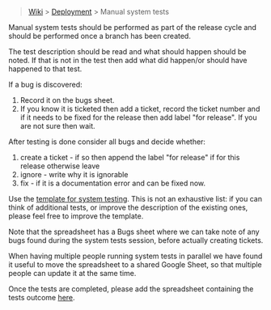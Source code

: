 > [Wiki](Home) > [Deployment](Deployment) > Manual system tests

Manual system tests should be performed as part of the release cycle and should be performed once a branch has been created.

The test description should be read and what should happen should be noted. If that is not in the test then add what did happen/or should have happened to that test.

If a bug is discovered:

1. Record it on the bugs sheet. 
1. If you know it is ticketed then add a ticket, record the ticket number and  if it needs to be fixed for the release then add label "for release". If you are not sure then wait. 

After testing is done consider all bugs and decide whether:

1. create a ticket - if so then append the label "for release" if for this release otherwise leave
1. ignore - write why it is ignorable
1. fix - if it is a documentation error and can be fixed now.

Use the [template for system testing](testing/manual_system_tests_template.xlsx). This is not an exhaustive list: if you can think of additional tests, or improve the description of the existing ones, please feel free to improve the template.

Note that the spreadsheet has a Bugs sheet where we can take note of any bugs found during the system tests session, before actually creating tickets.

When having multiple people running system tests in parallel we have found it useful to move the spreadsheet to a shared Google Sheet, so that multiple people can update it at the same time.

Once the tests are completed, please add the spreadsheet containing the tests outcome [here](Manual-System-Tests-Results).